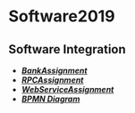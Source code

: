 # Software2019
## Software Integration
* [**_BankAssignment_**](https://github.com/NikoDyring/Software2019/tree/master/System%20Integration/BankAssignment)
* [**_RPCAssignment_**](https://github.com/NikoDyring/Software2019/tree/master/System%20Integration/RPCAssignment)
* [**_WebServiceAssignment_**](https://github.com/NikoDyring/webservices-assignment)
* [**_BPMN Diagram_**]()